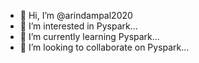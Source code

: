 - 👋 Hi, I’m @arindampal2020
- 👀 I’m interested in Pyspark...
- 🌱 I’m currently learning  Pyspark...
- 💞️ I’m looking to collaborate on Pyspark...


<!---
arindampal2020/arindampal2020 is a ✨ special ✨ repository because its `README.md` (this file) appears on your GitHub profile.
You can click the Preview link to take a look at your changes.
--->
